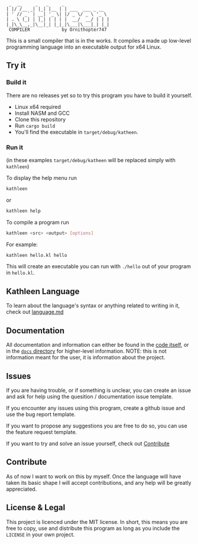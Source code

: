 ```
 _  __     _   _     _
| |/ /__ _| |_| |__ | | ___  ___ _ __
| ' // _` | __| '_ \| |/ _ \/ _ \ '_ \
| . \ (_| | |_| | | | |  __/  __/ | | |
|_|\_\__,_|\__|_| |_|_|\___|\___|_| |_|
 COMPILER            by Ornithopter747
```
<div aria-label="Ornit's compiler"><p aria-hidden="true"></p></div> <!-- This is for screen readers -->

This is a small compiler that is in the works. It compiles a made up low-level programming language into an executable output for x64 Linux.

## Try it

### Build it

There are no releases yet so to try this program you have to build it yourself.
- Linux x64 required
- Install NASM and GCC
- Clone this repository
- Run `cargo build`
- You'll find the executable in `target/debug/katheen`.

### Run it

(in these examples `target/debug/katheen` will be replaced simply with `kathleen`)

To display the help menu run
```sh
kathleen
```
or
```sh
kathleen help
```
To compile a program run
```sh
kathleen <src> <output> [options]
```
For example:
```sh
kathleen hello.kl hello
```
This will create an executable you can run with `./hello` out of your program in `hello.kl`.

## Kathleen Language

To learn about the language's syntax or anything related to writing in it, check out [language.md](docs/language.md)

## Documentation

All documentation and information can either be found in the [code itself](src/main.rs), or in the [`docs` directory](/docs/) for higher-level information. NOTE: this is not information meant for the user, it is information about the project.

## Issues

If you are having trouble, or if something is unclear, you can create an issue and ask for help using the quesition / documentation issue template.

If you encounter any issues using this program, create a github issue and use the bug report template.

If you want to propose any suggestions you are free to do so, you can use the feature request template.

If you want to try and solve an issue yourself, check out [Contribute](##contribute)

## Contribute

As of now I want to work on this by myself. Once the language will have taken its basic shape I will accept contributions, and any help will be greatly appreciated.

## License & Legal

This project is licenced under the MIT license. In short, this means you are free to copy, use and distribute this program as long as you include the `LICENSE` in your own project.
